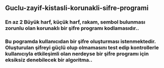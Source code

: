 ## Guclu-zayif-kistasli-korunakli-sifre-programi
### En az 2 Büyük harf, küçük harf, rakam, sembol bulunması zorunlu olan korunaklı bir şifre programı kodlamasıdır..
### Bu pogramda kullanıcıdan bir şifre oluşturması istenmektedir. Oluşturulan şifreyi güçlü olup olmamasını test edip kontrollerle kullanıcıyla etkileşimli olan nerdeyse  bir şifre programı için eksiksiz denebilecek bir algoritma..
